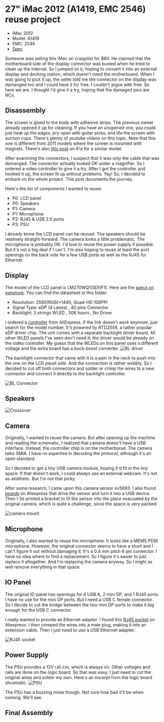 # 27" iMac 2012 (A1419, EMC 2546) reuse project

* iMac 2012
* Model: A1419
* EMC: 2546
* [Spec](https://everymac.com/systems/apple/imac/specs/imac-core-i5-2.9-27-inch-aluminum-late-2012-specs.html)

Someone was selling this iMac on craigslist for $80. He claimed that the motherboard side of the display connector was busted when he tried to clean up the internal. So I jumped on it, hoping to convert it into an external display and docking station, which doesn't need the motherboard. When I was going to pick it up, the seller told me the connector on the display was damanged too and I could have it for free. I couldn't argue with free. So here we are.  I thought I'd give it a try, hoping that the damaged pins are NCs.

## Disassembly
The screen is glued to the body with adhesive strips. The previous owner already opened it up for cleaning. If you have an unopened one, you could just heat up the edges, pry open with guitar picks, and life the screen with suction cups. There's plenty of youtube videos on this topic. Note that this one is different from 2011 models where the screen is mounted with magnets. There's also [this post](https://www.ifixit.com/Teardown/iMac+Intel+27-Inch+EMC+2639+Teardown/17828) on iFix for a similar model.

After examining the connectors, I suspect that it was only the cable that was damanged. The connector actually looked OK under a magnifier. So I ordered a video controller to give it a try. After I got the controller and hooked it up, the screen lit up without problems. Yay! So, I decided to embark on the whole project. This post documents the journey.

Here's the list of components I wanted to reuse:

* P0: LCD panel
* P0: Speakers
* P1: Camera
* P1: Microphone
* P2: RJ45 & USB 2.0 ports
* P3: PSU

I already know the LCD panel can be reused. The speakers should be relatively straight-forward. The camera looks a little problematic. The microphone is probably OK. I'd love to reuse the power supply if possible. But it's not a big deal if I can't. I'm also hoping to reuse at least the port openings on the back side for a few USB ports as well as the RJ45 for Ethernet.

## Display
The model of the LCD panel is LM270WQ1(SD)(F1). Here are the [specs on panelook](https://www.panelook.com/modeldetail.php?id=18520). You can find the datasheet in this folder.

* Resolution: 2560(RGB)×1440, Quad-HD  108PPI 
* Signal Type: eDP (4 Lanes) , 40 pins Connector
* Backlight: 3 strings WLED , 30K hours , No Driver

 I ordered a [controller](https://www.aliexpress.us/item/3256807252731476.html) from AliExpress. If the link doesn't work anymore, just search for the model number. It's powered by RTD2556, a rather popular eDP driver chip. The unit comes with a separate backlight driver board. All other WLED panels I've seen don't need it; the driver would be already on the video controller. My guess that the WLEDs on this panel uses a different voltage and the extra board has a buck-boost converter.
![BL driver](bl_driver.png)

The backlight connector that came with it is a pain in the neck to push into the one on the LCD panel side. And the connection is rather wobbly. So I decided to cut off both connectors and solder or crimp the wires to a new connector and connect it directly to the backlight controller. 

![BL Connector](bl_connector.jpeg)


## Speakers
![Crossover](crossover.svg)

## Camera
Originally, I wanted to reuse the camera. But after opening up the machine and reading the schematic, I realized that camera doesn't have a USB interface. Instead, the controller chip is on the motherborad. The camera talks SMIA. I have no expertise in decoding the protocol, although it's an open standard.

So I decided to get a tiny USB camera module, hoping it'd fit in the tiny space. If that doesn't work, I could always use an external webcam. It's not as aesthetic. But I'm not that picky.

After some research, I came upon this camera sensor ov5693. I also found [boards](https://www.aliexpress.us/item/3256805396719075.html) on Aliexpress that drive the sensor and turn it into a USB device. Then I 3d printed a bracket to fit the sensor into the place evacuated by the original camera, which is quite a challenge, since the space is very packed.

![camera mount](camera_mount.jpeg)

## Microphone
Originally, I also wanted to reuse the microphone. It looks like a MEMS PDM microphone. However, the original connector seems to have a short and I can't figure it out without damaging it. It's a 0.4 mm pitch 6 pin connector. I have no idea where to find a replacement. So I figure it's easier to just replace it altogether. And I'm replacing the camera anyway. So I might as well remove everything in that space.

## IO Panel

The original IO panel has openings for 4 USB A, 2 mini DP, and 1 RJ45 ports. I have no use for the mini DP ports. But I need a USB C female connector. So I decide to cut the bridge between the two mini DP ports to make it big enough for the USB C connector.

I really wanted to provide an Ethernet adapter.
 I found this [RJ45 socket](
https://www.aliexpress.us/item/3256806005093192.html) on Aliexpress. I then crimped the wires into a male plug, making it into an extension cable. Then I just need to use a USB Ethernet adapter.

![RJ45 socket](rj45_socket.jpeg)

## Power Supply
The PSU provides a 12V rail `G3H`, which is always on. Other voltages and rails are done on the logic board. So that was easy. I just need to cut the original wires and solder my own. Here's an excerpt from the logic board shcematic.
![PSU](psu.png)

The PSU has a buzzing noise though. Not sure how bad it'll be when running. We'll see.

## Final Assembly